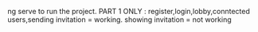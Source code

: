 ng serve to run the project.
PART 1 ONLY : register,login,lobby,conntected users,sending invitation = working. showing invitation = not working